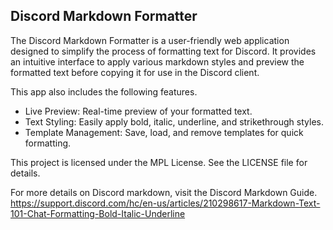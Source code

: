## Discord Markdown Formatter

The Discord Markdown Formatter is a user-friendly web application designed to simplify the process of formatting text for Discord. It provides an intuitive interface to apply various markdown styles and preview the formatted text before copying it for use in the Discord client.

This app also includes the following features.
- Live Preview: Real-time preview of your formatted text.
- Text Styling: Easily apply bold, italic, underline, and strikethrough styles.
- Template Management: Save, load, and remove templates for quick formatting.

This project is licensed under the MPL License. See the LICENSE file for details.

For more details on Discord markdown, visit the Discord Markdown Guide.
https://support.discord.com/hc/en-us/articles/210298617-Markdown-Text-101-Chat-Formatting-Bold-Italic-Underline
